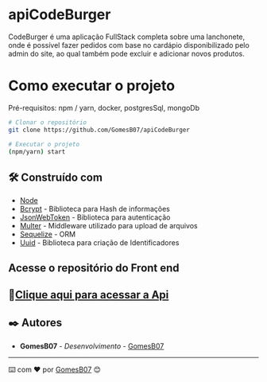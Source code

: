 # apiCodeBurger

CodeBurger é uma aplicação FullStack completa sobre uma lanchonete, onde é possível fazer pedidos com base no cardápio disponibilizado pelo admin do site, ao qual também pode excluir e adicionar novos produtos.

# Como executar o projeto
Pré-requisitos: npm / yarn, docker, postgresSql, mongoDb

```bash
# Clonar o repositório
git clone https://github.com/GomesB07/apiCodeBurger

# Executar o projeto
(npm/yarn) start
```

## 🛠️ Construído com

* [Node](https://nodejs.org/pt)
* [Bcrypt](https://www.npmjs.com/package/bcrypt) - Biblioteca para Hash de informações
* [JsonWebToken](https://jwt.io/) - Biblioteca para autenticação
* [Multer](https://www.npmjs.com/package/multer) - Middleware utilizado para upload de arquivos
* [Sequelize](https://sequelize.org/) - ORM
* [Uuid](https://www.npmjs.com/package/uuid) - Biblioteca para criação de Identificadores

## Acesse o repositório do Front end

## 🔗[Clique aqui para acessar a Api](https://github.com/GomesB07/FrontCodeBurger)

## ✒️ Autores

* **GomesB07** - *Desenvolvimento* - [GomesB07](https://github.com/GomesB07)
---
⌨️ com ❤️ por [GomesB07](https://github.com/GomesB07) 😊
